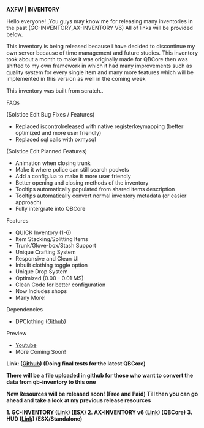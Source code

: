 **AXFW | INVENTORY**

Hello everyone! ,You guys may know me for releasing many inventories in the past (GC-INVENTORY,AX-INVENTORY V6) All of links will be provided below.

This inventory is being released because i have decided to discontinue my own server because of time management and future studies. This inventory took about a month to make it was originally made for QBCore then was shifted to my own framework in which it had many improvements such as quality system for every single item and many more features which will be implemented in this version as well in the coming week

This inventory was built from scratch..

FAQs

(Solstice Edit Bug Fixes / Features)
* Replaced iscontrolreleased with native registerkeymapping (better optimized and more user friendly)
* Replaced sql calls with oxmysql

(Solstice Edit Planned Features)
* Animation when closing trunk
* Make it where police can still search pockets
* Add a config.lua to make it more user friendly
* Better opening and closing methods of the inventory
* Tooltips automatically populated from shared items description
* Tooltips automatically convert normal inventory metadata (or easier approach)
* Fully intergrate into QBCore

Features

* QUICK Inventory (1-6)
* Item Stacking/Splitting Items 
* Trunk/Glove-box/Stash Support
* Unique Crafting System
* Responsive and Clean UI
* Inbuilt clothing toggle option
* Unique Drop System
* Optimized (0.00 - 0.01 MS)
* Clean Code for better configuration
* Now Includes shops
* Many More!


Dependencies

* DPClothing (<a href="https://github.com/andristum/dpclothing">Github</a>)

Preview

* <a href="https://www.youtube.com/watch?v=fdmLUrA-43U"> Youtube</a>
* More Coming Soon!

**Link: (<a href="https://github.com/AxisGe0/axfw-inventory">Github</a>) (Doing final tests for the latest QBCore)**

**There will be a file uploaded in github for those who want to convert the data from qb-inventory to this one**

**New Resources will be released soon! (Free and Paid) Till then you can go ahead and take a look at my previous release resources**

**1. GC-INVENTORY (<a href="https://forum.cfx.re/t/esx-gc-inventory-free-release/2010156">Link</a>) (ESX)**
**2. AX-INVENTORY v6 (<a href="https://forum.cfx.re/t/free-ax-inventory-rework-of-qb-inventory/4772892">Link</a>) (QBCore)**
**3. HUD (<a href="https://forum.cfx.re/t/hud-status-free-status-hud-axfw/4764065">Link</a>) (ESX/Standalone)**
